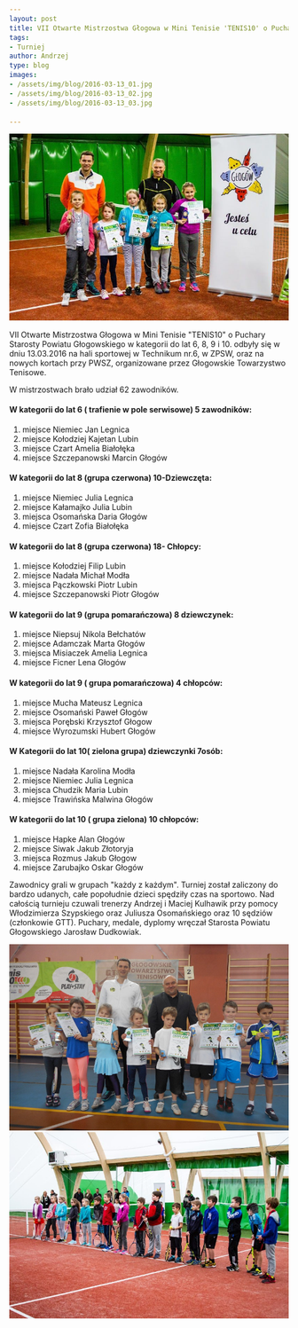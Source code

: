 ```yaml
---
layout: post
title: VII Otwarte Mistrzostwa Głogowa w Mini Tenisie 'TENIS10' o Puchar Starosty Powiatu Głogowskiego.
tags:
- Turniej
author: Andrzej
type: blog
images:
- /assets/img/blog/2016-03-13_01.jpg
- /assets/img/blog/2016-03-13_02.jpg
- /assets/img/blog/2016-03-13_03.jpg

---
```


<div class="image">
  <img src="/assets/img/blog/2016-03-13_01.jpg" />
</div>

VII Otwarte Mistrzostwa Głogowa w Mini Tenisie "TENIS10" o Puchary Starosty
Powiatu Głogowskiego w kategorii do lat 6, 8, 9 i 10. odbyły się w dniu
13.03.2016 na hali sportowej w Technikum nr.6, w ZPSW, oraz na nowych kortach
przy PWSZ, organizowane przez Głogowskie Towarzystwo Tenisowe.

W mistrzostwach brało udział 62 zawodników.

#### W kategorii do lat 6 ( trafienie w pole serwisowe) 5 zawodników:

1. miejsce Niemiec Jan Legnica
2. miejsce Kołodziej Kajetan Lubin
3. miejsce Czart Amelia Białołęka
4. miejsce Szczepanowski Marcin Głogów

#### W kategorii do lat 8 (grupa czerwona) 10-Dziewczęta:

1. miejsce Niemiec Julia Legnica
2. miejsce Kałamajko Julia Lubin
3. miejsca Osomańska Daria Głogów
4. miejsce Czart Zofia Białołęka

#### W kategorii do lat 8 (grupa czerwona) 18- Chłopcy:

1. miejsce Kołodziej Filip Lubin
2. miejsce Nadała Michał Modła
3. miejsca Pączkowski Piotr Lubin
4. miejsce Szczepanowski Piotr Głogów

#### W kategorii do lat 9 (grupa pomarańczowa) 8 dziewczynek:

1. miejsce Niepsuj Nikola Bełchatów
2. miejsce Adamczak Marta Głogów
3. miejsca Misiaczek Amelia Legnica
4. miejsce Ficner Lena Głogów

#### W kategorii do lat 9 ( grupa pomarańczowa) 4 chłopców:

1. miejsce Mucha Mateusz Legnica
2. miejsce Osomański Paweł Głogów
3. miejsca Porębski Krzysztof Głogow
4. miejsce Wyrozumski Hubert Głogów

#### W Kategorii do lat 10( zielona grupa) dziewczynki 7osób:

1. miejsce Nadała Karolina Modła
2. miejsce Niemiec Julia Legnica
3. miejsca Chudzik Maria Lubin
4. miejsce Trawińska Malwina Głogów

#### W  kategorii do lat 10 ( grupa zielona) 10 chłopców:

1. miejsce Hapke Alan Głogów
2. miejsce Siwak Jakub Złotoryja
3. miejsca Rozmus Jakub Głogow
4. miejsce Zarubajko Oskar Głogów


Zawodnicy grali w grupach "każdy z każdym". Turniej został zaliczony do bardzo
udanych, całe popołudnie dzieci spędziły czas na sportowo. Nad całością turnieju
czuwali trenerzy Andrzej i Maciej Kulhawik przy pomocy Włodzimierza Szypskiego oraz
Juliusza Osomańskiego oraz 10 sędziów (członkowie GTT). Puchary, medale, dyplomy
wręczał Starosta Powiatu Głogowskiego Jarosław Dudkowiak.


<div class="image">
  <img src="/assets/img/blog/2016-03-13_02.jpg" />
</div>
<div class="image">
  <img src="/assets/img/blog/2016-03-13_03.jpg" />
</div>